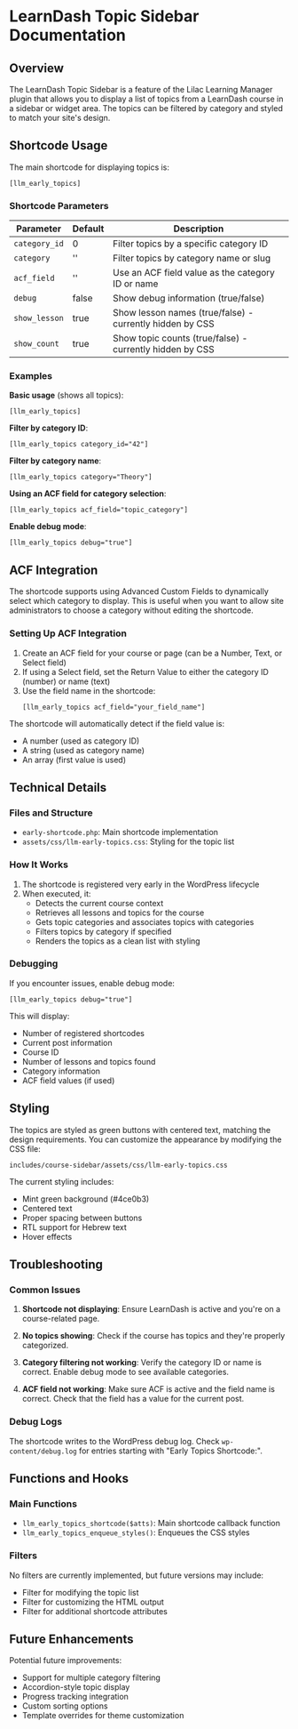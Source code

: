 # LearnDash Topic Sidebar Documentation

## Overview

The LearnDash Topic Sidebar is a feature of the Lilac Learning Manager plugin that allows you to display a list of topics from a LearnDash course in a sidebar or widget area. The topics can be filtered by category and styled to match your site's design.

## Shortcode Usage

The main shortcode for displaying topics is:

```
[llm_early_topics]
```

### Shortcode Parameters

| Parameter    | Default | Description |
|--------------|---------|-------------|
| `category_id` | 0       | Filter topics by a specific category ID |
| `category`    | ''      | Filter topics by category name or slug |
| `acf_field`   | ''      | Use an ACF field value as the category ID or name |
| `debug`       | false   | Show debug information (true/false) |
| `show_lesson` | true    | Show lesson names (true/false) - currently hidden by CSS |
| `show_count`  | true    | Show topic counts (true/false) - currently hidden by CSS |

### Examples

**Basic usage** (shows all topics):
```
[llm_early_topics]
```

**Filter by category ID**:
```
[llm_early_topics category_id="42"]
```

**Filter by category name**:
```
[llm_early_topics category="Theory"]
```

**Using an ACF field for category selection**:
```
[llm_early_topics acf_field="topic_category"]
```

**Enable debug mode**:
```
[llm_early_topics debug="true"]
```

## ACF Integration

The shortcode supports using Advanced Custom Fields to dynamically select which category to display. This is useful when you want to allow site administrators to choose a category without editing the shortcode.

### Setting Up ACF Integration

1. Create an ACF field for your course or page (can be a Number, Text, or Select field)
2. If using a Select field, set the Return Value to either the category ID (number) or name (text)
3. Use the field name in the shortcode:
   ```
   [llm_early_topics acf_field="your_field_name"]
   ```

The shortcode will automatically detect if the field value is:
- A number (used as category ID)
- A string (used as category name)
- An array (first value is used)

## Technical Details

### Files and Structure

- `early-shortcode.php`: Main shortcode implementation
- `assets/css/llm-early-topics.css`: Styling for the topic list

### How It Works

1. The shortcode is registered very early in the WordPress lifecycle
2. When executed, it:
   - Detects the current course context
   - Retrieves all lessons and topics for the course
   - Gets topic categories and associates topics with categories
   - Filters topics by category if specified
   - Renders the topics as a clean list with styling

### Debugging

If you encounter issues, enable debug mode:
```
[llm_early_topics debug="true"]
```

This will display:
- Number of registered shortcodes
- Current post information
- Course ID
- Number of lessons and topics found
- Category information
- ACF field values (if used)

## Styling

The topics are styled as green buttons with centered text, matching the design requirements. You can customize the appearance by modifying the CSS file:

`includes/course-sidebar/assets/css/llm-early-topics.css`

The current styling includes:
- Mint green background (#4ce0b3)
- Centered text
- Proper spacing between buttons
- RTL support for Hebrew text
- Hover effects

## Troubleshooting

### Common Issues

1. **Shortcode not displaying**: Ensure LearnDash is active and you're on a course-related page.

2. **No topics showing**: Check if the course has topics and they're properly categorized.

3. **Category filtering not working**: Verify the category ID or name is correct. Enable debug mode to see available categories.

4. **ACF field not working**: Make sure ACF is active and the field name is correct. Check that the field has a value for the current post.

### Debug Logs

The shortcode writes to the WordPress debug log. Check `wp-content/debug.log` for entries starting with "Early Topics Shortcode:".

## Functions and Hooks

### Main Functions

- `llm_early_topics_shortcode($atts)`: Main shortcode callback function
- `llm_early_topics_enqueue_styles()`: Enqueues the CSS styles

### Filters

No filters are currently implemented, but future versions may include:
- Filter for modifying the topic list
- Filter for customizing the HTML output
- Filter for additional shortcode attributes

## Future Enhancements

Potential future improvements:
- Support for multiple category filtering
- Accordion-style topic display
- Progress tracking integration
- Custom sorting options
- Template overrides for theme customization
